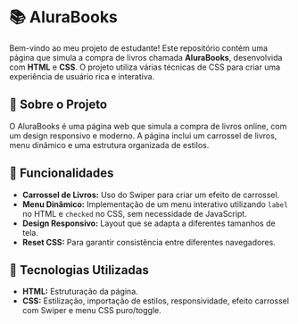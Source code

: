 # 📚 AluraBooks

Bem-vindo ao meu projeto de estudante! Este repositório contém uma página que simula a compra de livros chamada **AluraBooks**, desenvolvida com **HTML** e **CSS**. O projeto utiliza várias técnicas de CSS para criar uma experiência de usuário rica e interativa.

## 📖 Sobre o Projeto

O AluraBooks é uma página web que simula a compra de livros online, com um design responsivo e moderno. A página inclui um carrossel de livros, menu dinâmico e uma estrutura organizada de estilos.

## 📝 Funcionalidades

- **Carrossel de Livros:** Uso do Swiper para criar um efeito de carrossel.
- **Menu Dinâmico:** Implementação de um menu interativo utilizando `label` no HTML e `checked` no CSS, sem necessidade de JavaScript.
- **Design Responsivo:** Layout que se adapta a diferentes tamanhos de tela.
- **Reset CSS:** Para garantir consistência entre diferentes navegadores.

## 🚀 Tecnologias Utilizadas

- **HTML:** Estruturação da página.
- **CSS:** Estilização, importação de estilos, responsividade, efeito carrossel com Swiper e menu CSS puro/toggle.

